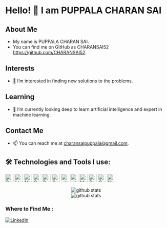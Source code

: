 # Hello! 👋 I am PUPPALA CHARAN SAI
## About Me
- My name is PUPPALA CHARAN SAI.
- You can find me on GitHub as CHARANSAI52 https://github.com/CHARANSAI52.
## Interests
- 👀 I’m interested in finding new solutions to the problems.
## Learning
- 🌱 I’m currently looking deep to learn artificial intelligence and expert in machine learning.

## Contact Me
- 📫 You can reach me at charansaipuppala@gmail.com.

## 🛠️ Technologies and Tools I use:

<p>
 <img alt="Python" src="https://img.shields.io/badge/Python-14354C?style=for-the-badge&logo=python&logoColor=white" height="25px"/>
 <img alt="html5" src="https://img.shields.io/badge/HTML5-E34F26?style=for-the-badge&logo=html5&logoColor=white" height="25px"/>
 <img alt="MongoDB" src="https://img.shields.io/badge/-MongoDB-13aa52?style=flat-square&logo=mongodb&logoColor=white"  height="25px"/>
 <img alt="C" src="https://img.shields.io/badge/C-00599C?style=for-the-badge&logo=c&logoColor=white" height="25px"/>
 <img alt="Bootstrap" src="https://img.shields.io/badge/Bootstrap-563D7C?style=for-the-badge&logo=bootstrap&logoColor=white" height="25px"/>
<img alt="Css3" src="https://img.shields.io/badge/CSS3-1572B6?style=for-the-badge&logo=css3&logoColor=white" height="25px"/>
<img alt="git" src="https://img.shields.io/badge/-Git-F05032?style=flat-square&logo=git&logoColor=white" height="25px"/>
 <img alt="github actions" src="https://img.shields.io/badge/-Github_Actions-2088FF?style=flat-square&logo=github-actions&logoColor=white" height="25px"/>
 <img alt="Machine Learning" src="https://img.shields.io/badge/Machine_Learning-000000?style=for-the-badge&logo=machine-learning&logoColor=white" height="25px"/> 
 <img alt="Deep Learning" src="https://img.shields.io/badge/Deep_Learning-FF6F00?style=for-the-badge&logo=deep-learning&logoColor=white" height="25px"/> 
 <img alt="OpenCV" src="https://img.shields.io/badge/OpenCV-5C3EE8?style=for-the-badge&logo=opencv&logoColor=white" height="25px"/>
 <img alt="NLP" src="https://img.shields.io/badge/NLP-00BFFF?style=for-the-badge&logo=nlp&logoColor=white" height="25px"/>
</p>


<div align="center">
 <img src="https://github-readme-stats.vercel.app/api?username=CHARANSAI52&show_icons=true&theme=radical" alt="github stats" />
 </div>
 <div align="center">
 <img src="https://github-readme-streak-stats.herokuapp.com/?user=CHARANSAI52" alt="github stats" />
 </div>

### Where to Find Me :

[![LinkedIn](https://img.shields.io/badge/LinkedIn-0077B5?style=for-the-badge&logo=linkedin&logoColor=white)](https://www.linkedin.com/in/charan-sai-puppala-2a319a261/)
